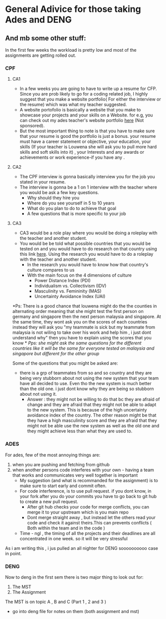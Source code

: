 # General Adivice for those taking Ades and DENG
## And mb some other stuff:
In the first few weeks the workload is pretty low and most of the assignments are getting rolled out. 

### CPF
1. CA1 
   - In a few weeks you are going to have to write up a resume for CFP. Since you are prob likely to go for a coding related job, I highly suggest that you make a website portfolio( For either the interview or the resume) which was what my teacher suggested. 
   - A website portofolio is basically a website that you make to showcase your projects and your skills on a Website. for e.g, you can check out my ades teacher's website portfolio [here](https://jeremiah-ang.github.io) (Not sponsored).
   - But the most important thing to note is that you have to make sure that your resume is good the portfolio is just a bonus. your resume must have a career statement or objective, your education, your skills (If your teacher is Louwena she will ask you to pull more hard skills and soft skills into it) , your Interests and any awards or achievements or work experience-if you have any .

2. CA2
   - The CPF interview is gonna basically interview you for the job you stated in your resume. 
   - The interview is gonna be a 1 on 1 interview with the teacher where you would be ask a few key questions.
      - Why should they hire you
      - Where do you see yourself in 5 to 10 years
      - What do you plan to do to achieve that goal
      - A few questions that is more specific to your job
      
3. CA3 
   - CA3 would be a role play where you would be doing a roleplay with the teacher and another student.
   - You would be be told what possible countries that you would be tested on and you would have to do research on that country using this link [here](https://www.hofstede-insights.com/country-comparison-tool). Using the research you would have to do a roleplay with the teacher and another student.
     - In the research you would have to know how that country's culture compares to us 
     - With the main focus on the 4 dimensions of culture
        - Power Distance Index (PDI)
        - Individualism vs. Collectivism (IDV)
        - Masculinity vs. Femininity (MAS)
        - Uncertainty Avoidance Index (UAI)
   
   *Ps: There is a good chance that louwena might do the the counties in alternating order meaning that she might test the first person on germany and singapore then the next person malaysia and singapore. At the same time, they wont ask you on the scores of each countries instead they will ask you "my teammate is sick but my teammate from malaysia is not wiling to take over his work and help him , i just dont understand why" then you have to explain using the scores that you know *
   *Pps: she might ask the same questions for the different countries like it will be the same for everyone tested on malaysia and singapore but different for the other group*

   Some of the questions that you might be asked are:
   - there is a grp of teammates from so and so country and they are being very stubborn about not using the new system that your team have all decided to use. Even tho the new system is much better than the old one. i just dont know why they are being so stubborn about not using it.
      - Answer : they might not be willing to do that bc they are afraid of change and they are afraid that they might not be able to adapt to the new system. This is because of the high uncertainty avoidance index of the country. The other reason might be that they have a high masculinity score and they are afraid that they might not be able use the new system as well as the old one and they might achieve less than what they are used to.



### ADES

For ades, few of the most annoying things are:
1. when you are pushing and fetching from github
2. when another persons code interferes with your own - having a team that works and communicates very well together is important
    - My suggestion (and what is recommanded for the assignment) is to make sure to start early and commit often.
    - For code interference, is to use pull request. if you dont know, in your fork after you do your commits you have to go back to git hub to create a new pull request.
        - After git hub checks your code for merge conflicts, you can merge it to your upstream which is you main repo
        - Dont merge straight away , but instead let the others read your code and check it against theirs.This can prevents conflicts
        ( Both within the team and in the code ) 
    - Time - ngl , the timing of all the projects and their deadlines are all concentrated in one week. so it will be very stressful 

As i am writing this , i jus pulled an all nighter for DENG soooooooooo case in point. 

### DENG

Now to deng in the first sem there is two major thing to look out for:
1. The MST 
2. The Assignment

The MST is on topic A , B and C (Part 1 , 2 and 3 )

+ go into deng file for notes on them (both assignment and mst)







